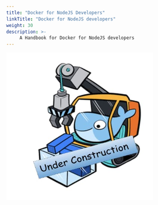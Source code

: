 ```yaml
---
title: "Docker for NodeJS Developers"
linkTitle: "Docker for NodeJS developers"
weight: 30
description: >-
     A Handbook for Docker for NodeJS developers
---
```


![My Image](under-construction.png)
